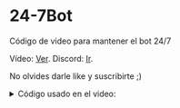 # 24-7Bot
Código de video para mantener el bot 24/7

Vídeo: [Ver](https://video.com).
Discord: [Ir](https://dsc.gg/tecnobros).

No olvides darle like y suscribirte ;)


<details><summary>Código usado en el video:</summary>
<p>

#### Código:

````js
const express = require('express')
const server = express();
 
server.all('/', (req, res) => {
    res.send('Bot 24/7);
});
  
server.listen(3000, () => {
    console.log('Servidor Listo.');
 });
